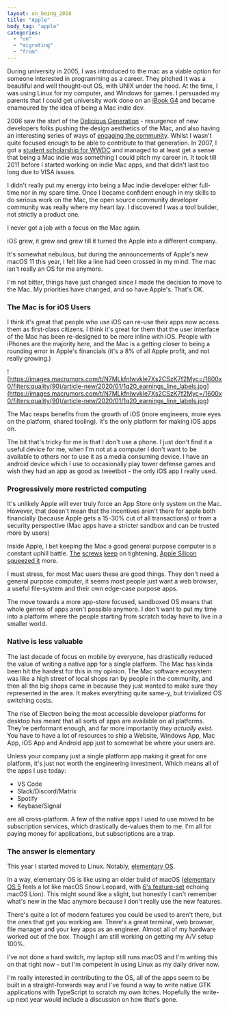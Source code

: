 ```yaml
---
layout: on_being_2018
title: "Apple"
body_tag: "apple"
categories:
  - "on"
  - "migrating"
  - "from"
---
```


During university in 2005, I was introduced to the mac as a viable option for someone interested in programming as a
career. They pitched it was a beautiful and well thought-out OS, with UNIX under the hood. At the time, I was using
Linux for my computer, and Windows for games. I persuaded my parents that I could get university work done on an
[iBook G4](https://en.wikipedia.org/wiki/IBook) and became enamoured by the idea of being a Mac indie dev.

2006 saw the start of the [Delicious Generation](https://weblog.rogueamoeba.com/2006/11/06/) - resurgence of new
developers folks pushing the design aesthetics of the Mac, and also having an interesting series of ways of
[engaging the community](https://en.wikipedia.org/wiki/MacHeist). Whilst I wasn't quite focused enough to be able to
contribute to that generation. In 2007, I got a
[student scholarship for WWDC](https://twitter.com/orta/status/36295382?s=20) and managed to at least get a sense that
being a Mac indie was something I could pitch my career in. It took till 2011 before I started working on indie Mac
apps, and that didn't last too long due to VISA issues.

I didn't really put my energy into being a Mac indie developer either full-time nor in my spare time. Once I became
confident enough in my skills to do serious work on the Mac, the open source community developer community was really
where my heart lay. I discovered I was a tool builder, not strictly a product one.

I never got a job with a focus on the Mac again.

iOS grew, it grew and grew till it turned the Apple into a different company.

It's somewhat nebulous, but during the announcements of Apple's new macOS 11 this year, I felt like a line had been
crossed in my mind: The mac isn't really an OS for me anymore.

I'm not bitter, things have just changed since I made the decision to move to the Mac. My priorities have changed, and
so have Apple's. That's OK.

### The Mac is for iOS Users

I think it's great that people who use iOS can re-use their apps now access them as first-class citizens. I think it's
great for them that the user interface of the Mac has been re-designed to be more inline with iOS. People with iPhones
are the majority here, and the Mac is a getting closer to being a rounding error in Apple's financials (it's a 8% of all
Apple profit, and not really growing.)

![https://images.macrumors.com/t/N7MLkfnlwvkle7Xs2CSzK7f2Myc=/1600x0/filters:quality(90)/article-new/2020/01/1q20_earnings_line_labels.jpg](<https://images.macrumors.com/t/N7MLkfnlwvkle7Xs2CSzK7f2Myc=/1600x0/filters:quality(90)/article-new/2020/01/1q20_earnings_line_labels.jpg>)

The Mac reaps benefits from the growth of iOS (more engineers, more eyes on the platform, shared tooling). It's the only
platform for making iOS apps on.

The bit that's tricky for me is that I don't use a phone. I just don't find it a useful device for me, when I'm not at a
computer I don't want to be available to others nor to use it as a media consuming device. I have an android device
which I use to occasionally play tower defense games and wish they had an app as good as tweetbot - the only iOS app I
really used.

### Progressively more restricted computing

It's unlikely Apple will ever truly force an App Store only system on the Mac. However, that doesn't mean that the
incentives aren't there for apple both financially (because Apple gets a 15-30% cut of all transactions) or from a
security perspective (Mac apps have a stricter sandbox and can be trusted more by users)

Inside Apple, I bet keeping the Mac a good general purpose computer is a constant uphill battle.
[The](https://sigpipe.macromates.com/2020/macos-catalina-slow-by-design/)
[screws](https://medium.com/rocknnull/xcode-8-plugins-alcatraz-the-end-of-an-era-ea6e63617d14)
[keep](https://www.zdnet.com/article/apple-deprecating-macos-kernel-extensions-kexts-is-a-great-win-for-security/) on
tightening, [Apple Silicon squeezed it](https://lapcatsoftware.com/articles/unsigned.html) more.

I must stress, for most Mac users these are good things. They don't need a general purpose computer, it seems most
people just want a web browser, a useful file-system and their own edge-case purpose apps.

The move towards a more app-store focused, sandboxed OS means that whole genres of apps aren't possible anymore. I don't
want to put my time into a platform where the people starting from scratch today have to live in a smaller world.

### Native is less valuable

The last decade of focus on mobile by everyone, has drastically reduced the value of writing a native app for a single
platform. The Mac has kinda been hit the hardest for this in my opinion. The Mac software ecosystem was like a high
street of local shops ran by people in the community, and then all the big shops came in because they just wanted to
make sure they represented in the area. It makes everything quite same-y, but trivialized OS switching costs.

The rise of Electron being the most accessible developer platforms for desktop has meant that all sorts of apps are
available on all platforms. They're performant enough, and far more importantly _they actually exist_. You have to have
a lot of resources to ship a Website, Windows App, Mac App, iOS App and Android app just to somewhat be where your users
are.

Unless your company just a single platform app making it great for one platform, it's just not worth the engineering
investment. Which means all of the apps I use today:

- VS Code
- Slack/Discord/Matrix
- Spotify
- Keybase/Signal

are all cross-platform. A few of the native apps I used to use moved to be subscription services, which drastically
de-values them to me. I'm all for paying money for applications, but subscriptions are a trap.

### The answer is elementary

This year I started moved to Linux. Notably, [elementary OS](https://elementary.io).

In a way, elementary OS is like using an older build of macOS
([elementary OS 5](https://blog.elementary.io/introducing-elementary-os-5-1-hera/) feels a lot like macOS Snow Leopard,
with [6's feature-set](https://blog.elementary.io/updates-for-july-2020/) echoing macOS Lion). This might sound like a
slight, but honestly I can't remember what's new in the Mac anymore because I don't really use the new features.

There's quite a lot of modern features you could be used to aren't there, but the ones that get you working are. There's
a great terminal, web browser, file manager and your key apps as an engineer. Almost all of my hardware worked out of
the box. Though I am still working on getting my A/V setup 100%.

I've not done a hard switch, my laptop still runs macOS and I'm writing this on that right now - but I'm competent in
using Linux as my daily driver now.

I'm really interested in contributing to the OS, all of the apps seem to be built in a straight-forwards way and I've
found a way to write native GTK applications with TypeScript to scratch my own itches. Hopefully the write-up next year
would include a discussion on how that's gone.
